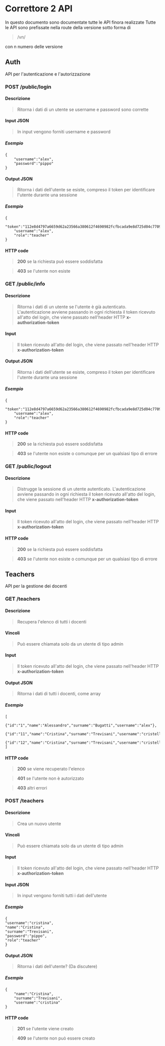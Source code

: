 # Correttore 2 API
In questo documento sono documentate tutte le API finora realizzate
Tutte le API sono prefissate nella route della versione sotto forma di
> /vn/

con n numero delle versione

## Auth
API per l'autenticazione e l'autorizzazione

### POST /public/login
#### Descrizione
> Ritorna i dati di un utente se username e password sono corrette
#### Input JSON
> In input vengono forniti username e password
##### Esempio
    {
        "username":"alex",
        "password":"pippo"
    }
#### Output JSON
> Ritorna i dati dell'utente se esiste, compreso il token per identificare l'utente durante una sessione
##### Esempio
    {
        "token":"112e8d4797a6659d62a23566a380612f4690982fcfbcada9e8d725d04c77097b",
        "username":"alex",
        "role":"teacher"
    }
#### HTTP code
> **200** se la richiesta può essere soddisfatta

> **403** se l'utente non esiste


### GET /public/info
#### Descrizione
> Ritorna i dati di un utente se l'utente è già autenticato. L'autenticazione avviene passando in ogni richiesta
il token ricevuto all'atto del login, che viene passato nell'header HTTP **x-authorization-token**
#### Input 
> Il token ricevuto all'atto del login, che viene passato nell'header HTTP **x-authorization-token**
#### Output JSON
> Ritorna i dati dell'utente se esiste, compreso il token per identificare l'utente durante una sessione
##### Esempio
    {
        "token":"112e8d4797a6659d62a23566a380612f4690982fcfbcada9e8d725d04c77097b",
        "username":"alex",
        "role":"teacher"
    }
    
#### HTTP code
> **200** se la richiesta può essere soddisfatta

> **403** se l'utente non esiste o comunque per un qualsiasi tipo di errore


### GET /public/logout
#### Descrizione
> Distrugge la sessione di un utente autenticato. L'autenticazione avviene passando in ogni richiesta
il token ricevuto all'atto del login, che viene passato nell'header HTTP **x-authorization-token**
#### Input 
> Il token ricevuto all'atto del login, che viene passato nell'header HTTP **x-authorization-token**
#### HTTP code
> **200** se la richiesta può essere soddisfatta

> **403** se l'utente non esiste o comunque per un qualsiasi tipo di errore

## Teachers
API per la gestione dei docenti

### GET /teachers
#### Descrizione
> Recupera l'elenco di tutti i docenti
#### Vincoli
> Può essere chiamata solo da un utente di tipo admin
#### Input 
> Il token ricevuto all'atto del login, che viene passato nell'header HTTP **x-authorization-token**
#### Output JSON
> Ritorna i dati di tutti i docenti, come array
##### Esempio
    [
        {"id":"1","name":"Alessandro","surname":"Bugatti","username":"alex"},
        {"id":"11","name":"Cristina","surname":"Trevisani","username":"cristella"},
        {"id":"12","name":"Cristina","surname":"Trevisani","username":"cristellina"}
    ]
#### HTTP code
> **200** se viene recuperato l'elenco

> **401** se l'utente non è autorizzato

> **403** altri errori



### POST /teachers
#### Descrizione
> Crea un nuovo utente
#### Vincoli
> Può essere chiamata solo da un utente di tipo admin
#### Input 
> Il token ricevuto all'atto del login, che viene passato nell'header HTTP **x-authorization-token**
#### Input JSON
> In input vengono forniti tutti i dati dell'utente
##### Esempio
    {
    "username":"cristina",
    "name":"Cristina",
    "surname":"Trevisani",
    "password":"pippo",
    "role":"teacher"
    }
#### Output JSON
> Ritorna i dati dell'utente? (Da discutere)
##### Esempio
    {
        "name":"Cristina",
        "surname":"Trevisani",
        "username":"cristina"
    }
#### HTTP code
> **201** se l'utente viene creato

> **409** se l'utente non può essere creato
